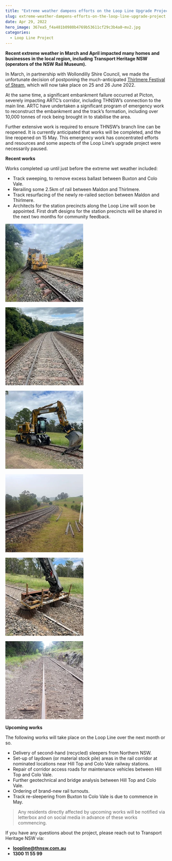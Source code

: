 ```yaml
---
title: "Extreme weather dampens efforts on the Loop Line Upgrade Project"
slug: extreme-weather-dampens-efforts-on-the-loop-line-upgrade-project
date: Apr 29, 2022
hero_image: 367ea5_f4a481b0980b4769b53611cf29c3b4a8~mv2.jpg
categories:
  - Loop Line Project
---
```



**Recent extreme weather in March and April impacted many homes and businesses in the local region, including Transport Heritage NSW (operators of the NSW Rail Museum).**

In March, in partnership with Wollondilly Shire Council, we made the unfortunate decision of postponing the much-anticipated [Thirlmere Festival of Steam](http://thirlmerefestivalofsteam.com.au), which will now take place on 25 and 26 June 2022.

At the same time, a significant embankment failure occurred at Picton, severely impacting ARTC’s corridor, including THNSW’s connection to the main line. ARTC have undertaken a significant program of emergency work to reconstruct the embankment and the track’s formation, including over 10,000 tonnes of rock being brought in to stabilise the area.

Further extensive work is required to ensure THNSW’s branch line can be reopened. It is currently anticipated that works will be completed, and the line reopened on 15 May. This emergency work has concentrated efforts and resources and some aspects of the Loop Line’s upgrade project were necessarily paused.

**Recent works**

Works completed up until just before the extreme wet weather included:

* Track sweeping, to remove excess ballast between Buxton and Colo Vale.
* Rerailing some 2.5km of rail between Maldon and Thirlmere.
* Track resurfacing of the newly re-railed section between Maldon and Thirlmere.
* Architects for the station precincts along the Loop Line will soon be appointed. First draft designs for the station precincts will be shared in the next two months for community feedback.

![](367ea5_a4ea4dfa60884ad185d5951c3c6977b7~mv2.webp)

![](367ea5_fe2bfd98c21f4a9781df73dc3386c6a3~mv2.webp)

![](367ea5_0f074909f5a24c3ba363318c7bd51493~mv2.webp)

![](367ea5_e39c2d1117f44e26a1adbf91de381bff~mv2.webp)

![](367ea5_c2577d240ada40cba650ed27e4184de7~mv2.webp)

![](367ea5_6ed1b1dc35ab48a2a087789189f1cc76~mv2.webp)

**Upcoming works**

The following works will take place on the Loop Line over the next month or so.

* Delivery of second-hand (recycled) sleepers from Northern NSW.
* Set-up of laydown (or material stock pile) areas in the rail corridor at nominated locations near Hill Top and Colo Vale railway stations.
* Repair of corridor access roads for maintenance vehicles between Hill Top and Colo Vale.
* Further geotechnical and bridge analysis between Hill Top and Colo Vale.
* Ordering of brand-new rail turnouts.
* Track re-sleepering from Buxton to Colo Vale is due to commence in May.

> Any residents directly affected by upcoming works will be notified via letterbox and on social media in advance of these works commencing.

If you have any questions about the project, please reach out to Transport Heritage NSW via:

* [**loopline@thnsw.com.au**](mailto:loopline@thnsw.com.au)
* **1300 11 55 99**

